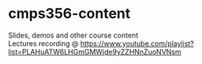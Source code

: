 # cmps356-content
Slides, demos and other course content  
Lectures recording @ https://www.youtube.com/playlist?list=PLAHuATW6LHGmGMWjde9yZZHNnZuoNVNsm
